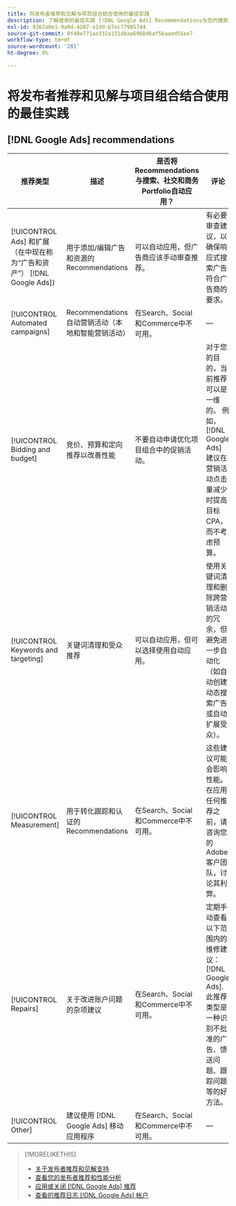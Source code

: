 ```yaml
---
title: 将发布者推荐和见解与项目组合结合使用的最佳实践
description: 了解使用的最佳实践 [!DNL Google Ads] Recommendations与您的搜索、社交和商务项目组合。
exl-id: 8362a0e1-9a0d-4287-a1dd-b7ec77985744
source-git-commit: 0f40e771ae332a151dbae6968d6af5baaed55ee7
workflow-type: tm+mt
source-wordcount: '281'
ht-degree: 0%

---
```


# 将发布者推荐和见解与项目组合结合使用的最佳实践

<!-- If we don't come up with similar ones for MS, then rename this file "... Google Ads ..." -->

## [!DNL Google Ads] recommendations

| 推荐类型 | 描述 | 是否将Recommendations与搜索、社交和商务Portfolio自动应用？ | 评论 |
|--- |--- |--- |--- |
| [!UICONTROL Ads] 和扩展（在中现在称为“广告和资产”） [!DNL Google Ads]) | 用于添加/编辑广告和资源的Recommendations | 可以自动应用，但广告商应该手动审查推荐。 | 有必要审查建议，以确保响应式搜索广告符合广告商的要求。 |
| [!UICONTROL Automated campaigns] | Recommendations自动营销活动（本地和智能营销活动） | 在Search、Social和Commerce中不可用。 | — |
| [!UICONTROL Bidding and budget] | 竞价、预算和定向推荐以改善性能 | 不要自动申请优化项目组合中的促销活动。 | 对于您的目的，当前推荐可以是一维的。 例如， [!DNL Google Ads] 建议在营销活动点击量减少时提高目标CPA，而不考虑预算。 |
| [!UICONTROL Keywords and targeting] | 关键词清理和受众推荐 | 可以自动应用，但可以选择使用自动应用。 | 使用关键词清理和删除跨营销活动的冗余，但避免进一步自动化（如自动创建动态搜索广告或自动扩展受众）。 |
| [!UICONTROL Measurement] | 用于转化跟踪和认证的Recommendations | 在Search、Social和Commerce中不可用。 | 这些建议可能会影响性能。 在应用任何推荐之前，请咨询您的Adobe客户团队，讨论其利弊。 |
| [!UICONTROL Repairs] | 关于改进账户问题的杂项建议 | 在Search、Social和Commerce中不可用。 | 定期手动查看以下范围内的维修建议： [!DNL Google Ads]. 此推荐类型是一种识别不批准的广告、馈送问题、跟踪问题等的好方法。 |
| [!UICONTROL Other] | 建议使用 [!DNL Google Ads] 移动应用程序 | 在Search、Social和Commerce中不可用。 | — |

>[!MORELIKETHIS]
>
>* [关于发布者推荐和见解支持](recommendation-support.md)
>* [查看您的发布者推荐和性能分析](recommendation-view.md)
>* [应用或关闭 [!DNL Google Ads] 推荐](google-recommendation-apply-dismiss.md)
>* [查看的推荐日志 [!DNL Google Ads] 帐户](google-recommendation-view-log.md)
